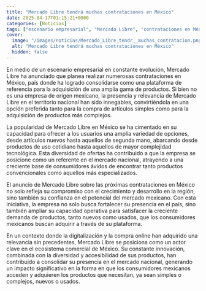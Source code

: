 ```yaml
---
title: "Mercado Libre tendrá muchas contrataciones en México"
date: 2025-04-17T01:15:21+0000
categories: [Noticias]
tags: ["escenario empresarial", "Mercado Libre", "contrataciones en México", "plataforma de referencia", "productos variados", "crecimiento y desarrollo", "mercado mexicano", "compra online."]
cover:
  image: "/images/noticias/Mercado_Libre_tendr__muchas_contratacion.png"
  alt: "Mercado Libre tendrá muchas contrataciones en México"
  hidden: false
---
```


En medio de un escenario empresarial en constante evolución, Mercado Libre ha anunciado que planea realizar numerosas contrataciones en México, país donde ha logrado consolidarse como una plataforma de referencia para la adquisición de una amplia gama de productos. Si bien no es una empresa de origen mexicano, la presencia y relevancia de Mercado Libre en el territorio nacional han sido innegables, convirtiéndola en una opción preferida tanto para la compra de artículos simples como para la adquisición de productos más complejos.

La popularidad de Mercado Libre en México se ha cimentado en su capacidad para ofrecer a los usuarios una amplia variedad de opciones, desde artículos nuevos hasta aquellos de segunda mano, abarcando desde productos de uso cotidiano hasta aquellos de mayor complejidad tecnológica. Esta diversidad de ofertas ha contribuido a que la empresa se posicione como un referente en el mercado nacional, atrayendo a una creciente base de consumidores ávidos de encontrar tanto productos convencionales como aquellos más especializados.

El anuncio de Mercado Libre sobre las próximas contrataciones en México no solo refleja su compromiso con el crecimiento y desarrollo en la región, sino también su confianza en el potencial del mercado mexicano. Con esta iniciativa, la empresa no solo busca fortalecer su presencia en el país, sino también ampliar su capacidad operativa para satisfacer la creciente demanda de productos, tanto nuevos como usados, que los consumidores mexicanos buscan adquirir a través de su plataforma.

En un contexto donde la digitalización y la compra online han adquirido una relevancia sin precedentes, Mercado Libre se posiciona como un actor clave en el ecosistema comercial de México. Su constante innovación, combinada con la diversidad y accesibilidad de sus productos, han contribuido a consolidar su presencia en el mercado nacional, generando un impacto significativo en la forma en que los consumidores mexicanos acceden y adquieren los productos que necesitan, ya sean simples o complejos, nuevos o usados.
